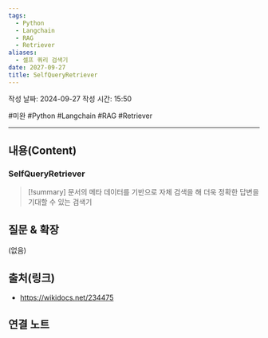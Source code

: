 ```yaml
---
tags:
  - Python
  - Langchain
  - RAG
  - Retriever
aliases:
  - 셀프 쿼리 검색기
date: 2027-09-27
title: SelfQueryRetriever
---
```

작성 날짜: 2024-09-27
작성 시간: 15:50

#미완 #Python #Langchain #RAG #Retriever 

----
## 내용(Content)

### SelfQueryRetriever

>[!summary]
> 문서의 메타 데이터를 기반으로 자체 검색을 해 더욱 정확한 답변을 기대할 수 있는 검색기



## 질문 & 확장

(없음)

## 출처(링크)

- https://wikidocs.net/234475

## 연결 노트










